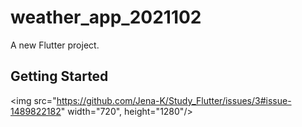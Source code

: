 # weather_app_2021102

A new Flutter project.

## Getting Started
<img src="https://github.com/Jena-K/Study_Flutter/issues/3#issue-1489822182" width="720", height="1280"/>
